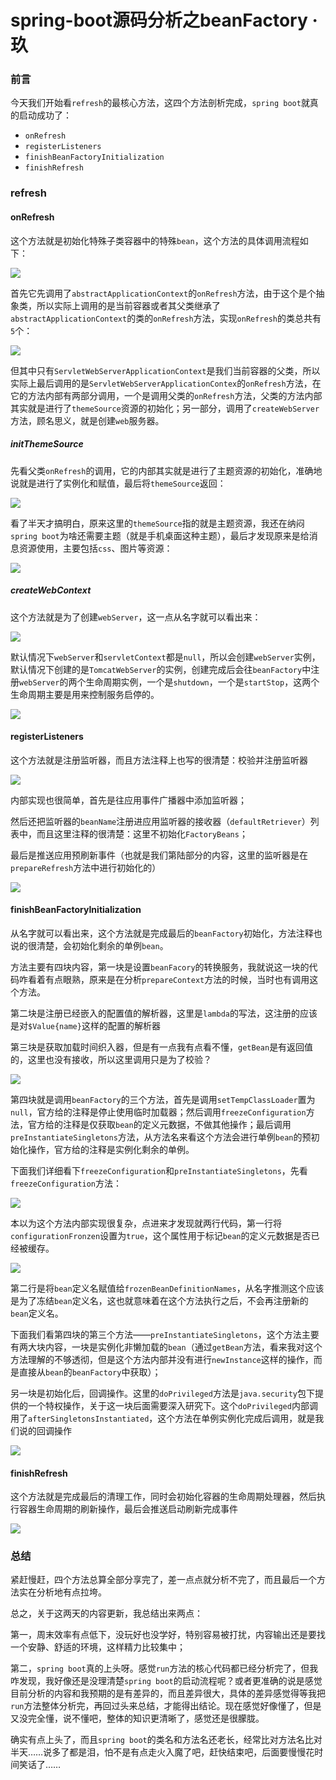# spring-boot源码分析之beanFactory · 玖

### 前言

今天我们开始看`refresh`的最核心方法，这四个方法剖析完成，`spring boot`就真的启动成功了：

- `onRefresh`
- `registerListeners`
- `finishBeanFactoryInitialization`
- `finishRefresh`

### refresh

#### onRefresh

这个方法就是初始化特殊子类容器中的特殊`bean`，这个方法的具体调用流程如下：

![](
https://syske-pic-bed.oss-cn-hangzhou.aliyuncs.com/imgs/images/image-20210912175455943.png)

首先它先调用了`abstractApplicationContext`的`onRefresh`方法，由于这个是个抽象类，所以实际上调用的是当前容器或者其父类继承了`abstractApplicationContext`的类的`onRefresh`方法，实现`onRefresh`的类总共有`5`个：

![](
https://syske-pic-bed.oss-cn-hangzhou.aliyuncs.com/imgs/images/image-20210912181514838.png)

但其中只有`ServletWebServerApplicationContext`是我们当前容器的父类，所以实际上最后调用的是`ServletWebServerApplicationContex`的`onRefresh`方法，在它的方法内部有两部分调用，一个是调用父类的`onRefresh`方法，父类的方法内部其实就是进行了`themeSource`资源的初始化；另一部分，调用了`createWebServer`方法，顾名思义，就是创建`web`服务器。

##### initThemeSource

先看父类`onRefresh`的调用，它的内部其实就是进行了主题资源的初始化，准确地说就是进行了实例化和赋值，最后将`themeSource`返回：

![](
https://syske-pic-bed.oss-cn-hangzhou.aliyuncs.com/imgs/images/initThemeSource.jpg)

看了半天才搞明白，原来这里的`themeSource`指的就是主题资源，我还在纳闷`spring boot`为啥还需要主题（就是手机桌面这种主题），最后才发现原来是给消息资源使用，主要包括`css`、图片等资源：

![](
https://syske-pic-bed.oss-cn-hangzhou.aliyuncs.com/imgs/images/image-20210912181259998.png)

##### createWebContext

这个方法就是为了创建`webServer`，这一点从名字就可以看出来：

![](
https://syske-pic-bed.oss-cn-hangzhou.aliyuncs.com/imgs/images/image-20210912183728213.png)

默认情况下`webServer`和`servletContext`都是`null`，所以会创建`webServer`实例，默认情况下创建的是`TomcatWebServer`的实例，创建完成后会往`beanFactory`中注册`webServer`的两个生命周期实例，一个是`shutdown`，一个是`startStop`，这两个生命周期主要是用来控制服务启停的。

![](
https://syske-pic-bed.oss-cn-hangzhou.aliyuncs.com/imgs/images/image-20210912190041589.png)



#### registerListeners

这个方法就是注册监听器，而且方法注释上也写的很清楚：校验并注册监听器

![](
https://syske-pic-bed.oss-cn-hangzhou.aliyuncs.com/imgs/images/image-20210912195223725.png)

内部实现也很简单，首先是往应用事件广播器中添加监听器；

然后还把监听器的`beanName`注册进应用监听器的接收器（`defaultRetriever`）列表中，而且这里注释的很清楚：这里不初始化`FactoryBeans`；

最后是推送应用预刷新事件（也就是我们第陆部分的内容，这里的监听器是在`prepareRefresh`方法中进行初始化的）

![](
https://syske-pic-bed.oss-cn-hangzhou.aliyuncs.com/imgs/images/image-20210912195442790.png)

#### finishBeanFactoryInitialization

从名字就可以看出来，这个方法就是完成最后的`beanFactory`初始化，方法注释也说的很清楚，会初始化剩余的单例`bean`。

方法主要有四块内容，第一块是设置`beanFacory`的转换服务，我就说这一块的代码咋看着有点眼熟，原来是在分析`prepareContext`方法的时候，当时也有调用这个方法。

第二块是注册已经嵌入的配置值的解析器，这里是`lambda`的写法，这注册的应该是对`$Value{name}`这样的配置的解析器

第三块是获取加载时间织入器，但是有一点我有点看不懂，`getBean`是有返回值的，这里也没有接收，所以这里调用只是为了校验？

![](
https://syske-pic-bed.oss-cn-hangzhou.aliyuncs.com/imgs/images/image-20210912202656004.png)

第四块就是调用`beanFactory`的三个方法，首先是调用`setTempClassLoader`置为`null`，官方给的注释是停止使用临时加载器；然后调用`freezeConfiguration`方法，官方给的注释是仅获取`bean`的定义元数据，不做其他操作；最后调用`preInstantiateSingletons`方法，从方法名来看这个方法会进行单例`bean`的预初始化操作，官方给的注释是实例化剩余的单例。

下面我们详细看下`freezeConfiguration`和`preInstantiateSingletons`，先看`freezeConfiguration`方法：

![](
https://syske-pic-bed.oss-cn-hangzhou.aliyuncs.com/imgs/images/image-20210912211019971.png)

本以为这个方法内部实现很复杂，点进来才发现就两行代码，第一行将`configurationFronzen`设置为`true`，这个属性用于标记`bean`的定义元数据是否已经被缓存。

![](
https://syske-pic-bed.oss-cn-hangzhou.aliyuncs.com/imgs/images/image-20210912211254992.png)

第二行是将`bean`定义名赋值给`frozenBeanDefinitionNames`，从名字推测这个应该是为了冻结`bean`定义名，这也就意味着在这个方法执行之后，不会再注册新的`bean`定义名。

下面我们看第四块的第三个方法——`preInstantiateSingletons`，这个方法主要有两大块内容，一块是实例化非懒加载的`bean`（通过`getBean`方法，看来我对这个方法理解的不够透彻，但是这个方法内部并没有进行`newInstance`这样的操作，而是直接从`bean`的`beanFactory`中获取）；

另一块是初始化后，回调操作。这里的`doPrivileged`方法是`java.security`包下提供的一个特权操作，关于这一块后面需要深入研究下。这个`doPrivileged`内部调用了`afterSingletonsInstantiated`，这个方法在单例实例化完成后调用，就是我们说的回调操作

![](
https://syske-pic-bed.oss-cn-hangzhou.aliyuncs.com/imgs/images/image-20210912213047177.png)

#### finishRefresh

这个方法就是完成最后的清理工作，同时会初始化容器的生命周期处理器，然后执行容器生命周期的刷新操作，最后会推送启动刷新完成事件

![](
https://syske-pic-bed.oss-cn-hangzhou.aliyuncs.com/imgs/images/image-20210912221356093.png)



### 总结

紧赶慢赶，四个方法总算全部分享完了，差一点点就分析不完了，而且最后一个方法实在分析地有点拉垮。

总之，关于这两天的内容更新，我总结出来两点：

第一，周末效率有点低下，没玩好也没学好，特别容易被打扰，内容输出还是要找一个安静、舒适的环境，这样精力比较集中；

第二，`spring boot`真的上头呀。感觉`run`方法的核心代码都已经分析完了，但我咋发现，我好像还是没理清楚`spring boot`的启动流程呢？或者更准确的说是感觉目前分析的内容和我预期的是有差异的，而且差异很大，具体的差异感觉得等我把`run`方法整体分析完，再回过头来总结，才能得出结论。现在感觉好像懂了，但是又没完全懂，说不懂吧，整体的知识更清晰了，感觉还是很朦胧。

确实有点上头了，而且`spring boot`的类名和方法名还老长，经常比对方法名比对半天……说多了都是泪，怕不是有点走火入魔了吧，赶快结束吧，后面要慢慢花时间笑话了……